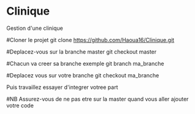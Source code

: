 # Clinique
Gestion d'une clinique

#Cloner le projet
git clone https://github.com/Haoua16/Clinique.git

#Deplacez-vous sur la branche master
git checkout master

#Chacun va creer sa branche exemple
git branch ma_branche

#Deplacez vous sur votre branche
git checkout ma_branche

Puis travaillez essayer d'integrer votree part 

#NB
Assurez-vous de ne pas etre sur la master quand vous aller ajouter votre code
